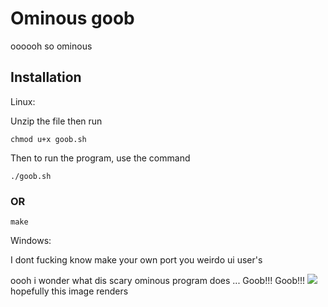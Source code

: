# Ominous goob

oooooh so ominous

 ## Installation
Linux:

 Unzip the file then run

 
 ```
chmod u+x goob.sh
```

Then to run the program, use the command 

 ```
./goob.sh
```

### OR

```
make
```
Windows:

I dont fucking know make your own port you weirdo ui user's

oooh i wonder what dis scary ominous program does ... 
Goob!!!
Goob!!!
<img src="https://www.google.com/imgres?q=slugcat%20uwu&imgurl=https%3A%2F%2Fi.redd.it%2Fslugcats-but-they-got-time-for-an-adventure-v0-o356t2hlmtrb1.png%3Fwidth%3D604%26format%3Dpng%26auto%3Dwebp%26s%3Dd9babbd9a58d22129abc38351d21339b137dd4d7&imgrefurl=https%3A%2F%2Fwww.reddit.com%2Fr%2Frainworld%2Fcomments%2F16y264b%2Fslugcats_but_they_got_time_for_an_adventure%2F&docid=ZMbNXcoIRuYkdM&tbnid=0y7WVZWpBlKXgM&vet=12ahUKEwi92IuV0sCMAxXsia8BHY0gG1gQM3oECGAQAA..i&w=604&h=648&hcb=2&itg=1&ved=2ahUKEwi92IuV0sCMAxXsia8BHY0gG1gQM3oECGAQAA">
hopefully this image renders
